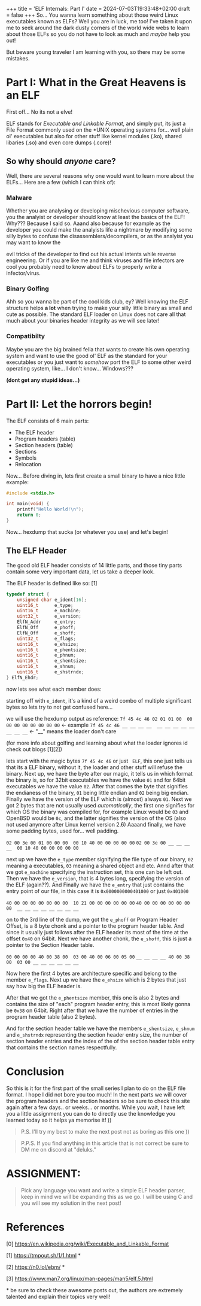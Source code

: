 +++
title = 'ELF Internals: Part I'
date = 2024-07-03T19:33:48+02:00
draft = false
+++
So... You wanna learn something about those weird Linux executables known as ELFs? Well you are in luck, me too!
I've taken it upon me to seek around the dark dusty corners of the world wide webs to learn about those ELFs so 
you do not have to look as much and *maybe* help you out! 

But beware young traveler I am learning with you, so there may be some mistakes.

# Part I: What in the Great Heavens is an ELF 

First off... No its not a elve! 

ELF stands for *Executable and Linkable Format*, and simply put, its just a File Format commonly used on the \*UNIX
operating systems for... well plain ol' executables but also for other stuff like kernel modules (.ko), shared libaries (.so)
and even core dumps (.core)!

## So why should *anyone* care?

Well, there are several reasons why one would want to learn more about the ELFs... Here are a few (which I can think of):

### Malware

Whether you are analysing or developing mischevious computer software, you the analyist or developer should know at least the 
basics of the ELF! Why??? Because I said so. Aaand also because for example as the developer you could make the analyists life 
a nightmare by modifying some silly bytes to confuse the disassemblers/decompilers, or as the analyist you may want to know the 

evil tricks of the developer to find out his actual intents while reverse engineering. Or if you are like me and think viruses and 
file infectors are cool you probably need to know about ELFs to properly write a infector/virus. 

### Binary Golfing

Ahh so you wanna be part of the cool kids club, ey? Well knowing the ELF structure helps **a lot** when trying to make your silly 
little binary as small and cute as possible. The standard ELF loader on Linux does not care all that much about your binaries 
header integrity as we will see later!

### Compatibilty

Maybe you are the big brained fella that wants to create his own operating system and want to use the good ol' ELF as the standard for 
your executables or you just want to *somehow* port the ELF to some other weird operating system, like... I don't know... Windows??? 

**(dont get any stupid ideas...)**

# Part II: Let the horrors begin!

The ELF consists of 6 main parts:

- The ELF header 
- Program headers (table) 
- Section headers (table)
- Sections
- Symbols 
- Relocation

Now... Before diving in, lets first create a small binary to have a nice little example:

```c 
#include <stdio.h>

int main(void) {
    printf("Hello World!\n");
    return 0;
}
```

Now... hexdump that sucka (or whatever you use) and let's begin!

## The ELF Header 

The good old ELF header consists of 14 little parts, and those tiny parts contain some very important data, let us take a deeper look.

The ELF header is defined like so: \[1]

```c 
typedef struct {
    unsigned char e_ident[16];
    uint16_t      e_type;
    uint16_t      e_machine;
    uint32_t      e_version;
    ElfN_Addr     e_entry;
    ElfN_Off      e_phoff;
    ElfN_Off      e_shoff;
    uint32_t      e_flags;
    uint16_t      e_ehsize;
    uint16_t      e_phentsize;
    uint16_t      e_phnum;
    uint16_t      e_shentsize;
    uint16_t      e_shnum;
    uint16_t      e_shstrndx;
} ElfN_Ehdr;
```

now lets see what each member does:

starting off with `e_ident`, it's a kind of a weird combo of multiple
significant bytes so lets try to not get confused here...

we will use the hexdump output as reference:
`7f 45 4c 46 02 01 01 00  00 00 00 00 00 00 00 00` <- example
`7f 45 4c 46 __ __ __ __  __ __ __ __ __ __ __ __` <- "__" means the loader don't care

(for more info about golfing and learning about what the loader ignores id check out blogs \[1]\[2])

lets start with the magic bytes `7f 45 4c 46` or just ` ELF`, this one just 
tells us that its a ELF binary, without it, the loader and other stuff will 
refuse the binary. Next up, we have the byte after our magic, it tells us in 
which format the binary is, so for 32bit executables we have the value `01` and 
for 64bit executables we have the value `02`. After that comes the byte that signifies
the endianess of the binary, `01` being little endian and `02` being big endian. Finally
we have the version of the ELF which is (almost) always `01`.
Next we got 2 bytes that are not usually used *automatically*, the first one 
signifies for which OS the binary was compiled for, for example Linux would be `03` and OpenBSD would be `0c`,
and the latter signifies the version of the OS (also not used anymore after Linux kernel version 2.6)
Aaaand finally, we have some padding bytes, used for... well padding.

`02 00 3e 00 01 00 00 00  00 10 40 00 00 00 00 00`
`02 00 3e 00 __ __ __ __  00 10 40 00 00 00 00 00`

next up we have the `e_type` member signifying the file type of our binary, `02` meaning a executables, `03` meaning a shared object
and etc. Annd after that we got `e_machine` specifying the instruction set, this one can be left out. 
Then we have the `e_version`, that is 4 bytes long, specifying the version of the ELF (again??). And Finally
we have the `e_entry` that just contains the entry point of our file, in this case it is `0x0000000000401000` or just `0x401000`

`40 00 00 00 00 00 00 00  10 21 00 00 00 00 00 00`
`40 00 00 00 00 00 00 00  __ __ __ __ __ __ __ __`

on to the 3rd line of the dump, we got the `e_phoff` or Program Header Offset, is a 8 byte chonk 
and a pointer to the program header table. And since it usually just follows after the ELF header 
its most of the time at the offset `0x40` on 64bit. Next we have another chonk, the `e_shoff`, 
this is just a pointer to the Section Header table.

`00 00 00 00 40 00 38 00  03 00 40 00 06 00 05 00`
`__ __ __ __ 40 00 38 00  03 00 __ __ __ __ __ __`

Now here the first 4 bytes are architecture specific and belong to the member `e_flags`. Next up we have the `e_ehsize`
which is 2 bytes that just say how big the ELF header is. 

After that we got the `e_phentsize` member, this one is also 2 bytes and contains the size of "each" program header entry, 
this is most likely gonna be `0x38` on 64bit. Right after that we have the number of entries in the program header table (also 2 bytes). 

And for the section header table we have the members `e_shentsize`, `e_shnum` and `e_shstrndx` representing the section header 
entry size, the number of section header entries and the index of the of the section header table entry that contains the section 
names respectfully.

# Conclusion

So this is it for the first part of the small series I plan to do on the ELF file format. I hope I did not bore you 
too much! In the next parts we will cover the program headers and the section headers so be sure to check this site 
again after a few days.. or weeks... or months. While you wait, I have left you a little assignment you can do to 
directly use the knowledge you learned today so it helps ya memorise it! ))

> P.S. I'll try my best to make the next post not as boring as this one ))

> P.P.S. If you find anything in this article that is not correct be sure to DM me on discord at "deluks."

# ASSIGNMENT:

> Pick any language you want and write a simple ELF header parser, keep in mind we will be expanding this as we go.
> I will be using C and you will see my solution in the next post!

# References

\[0] https://en.wikipedia.org/wiki/Executable_and_Linkable_Format

\[1] https://tmpout.sh/1/1.html *

\[2] https://n0.lol/ebm/ *

\[3] https://www.man7.org/linux/man-pages/man5/elf.5.html

\* be sure to check these awesome posts out, the authors are extremely talented and explain their topics very well!

